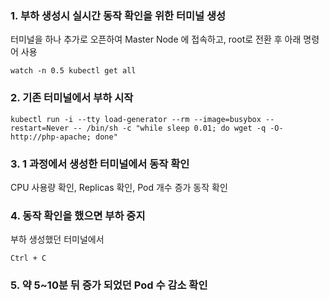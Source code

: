 ### 1. 부하 생성시 실시간 동작 확인을 위한 터미널 생성

터미널을 하나 추가로 오픈하여 Master Node 에 접속하고, root로 전환 후 아래 명령어 사용

```
watch -n 0.5 kubectl get all
```

### 2. 기존 터미널에서 부하 시작

```
kubectl run -i --tty load-generator --rm --image=busybox --restart=Never -- /bin/sh -c "while sleep 0.01; do wget -q -O- http://php-apache; done"
```

### 3. 1 과정에서 생성한 터미널에서 동작 확인
CPU 사용량 확인, Replicas 확인, Pod 개수 증가 동작 확인

### 4. 동작 확인을 했으면 부하 중지
부하 생성했던 터미널에서 
```
Ctrl + C
```

### 5. 약 5~10분 뒤 증가 되었던 Pod 수 감소 확인